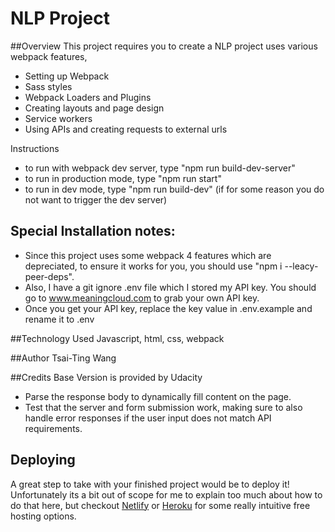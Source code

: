# NLP Project

##Overview
This project requires you to create a NLP project uses various webpack features, 
- Setting up Webpack
- Sass styles
- Webpack Loaders and Plugins
- Creating layouts and page design
- Service workers
- Using APIs and creating requests to external urls

Instructions
- to run with webpack dev server, type "npm run build-dev-server"
- to run in production mode, type "npm run start"
- to run in dev mode, type "npm run build-dev" (if for some reason you do not want to trigger the dev server)

## Special Installation notes:
- Since this project uses some webpack 4 features which are depreciated, 
to ensure it works for you, you should use "npm i --leacy-peer-deps".
- Also, I have a git ignore .env file which I stored my API key. You should
go to www.meaningcloud.com to grab your own API key.
- Once you get your API key, replace the key value in .env.example and rename it to
.env

##Technology Used
Javascript, html, css, webpack

##Author
Tsai-Ting Wang

##Credits
Base Version is provided by Udacity

- Parse the response body to dynamically fill content on the page.
- Test that the server and form submission work, making sure to also handle error responses if the user input does not match API requirements. 

## Deploying

A great step to take with your finished project would be to deploy it! Unfortunately its a bit out of scope for me to explain too much about how to do that here, but checkout [Netlify](https://www.netlify.com/) or [Heroku](https://www.heroku.com/) for some really intuitive free hosting options.
